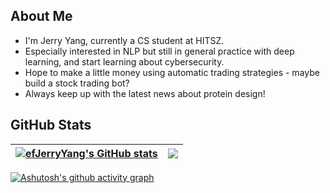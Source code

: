 <!-- ## Welcome -->

## About Me

- I'm Jerry Yang, currently a CS student at HITSZ.
- Especially interested in NLP but still in general practice with deep learning, and start learning about cybersecurity.
- Hope to make a little money using automatic trading strategies - maybe build a stock trading bot?
- Always keep up with the latest news about protein design!

## GitHub Stats

| <a href="https://github.com/efJerryYang/"><img align="center" src="https://github-readme-stats.vercel.app/api?username=efJerryYang&count_private=true&show_icons=true&hide_border=true&theme=default" alt="efJerryYang's GitHub stats" /></a> | <a href="https://github.com/efJerryYang/"><img align="center" src="https://github-readme-stats.vercel.app/api/top-langs/?username=efJerryYang&hide=jupyter%20notebook,assembly&langs_count=6&layout=compact&hide_border=true" /></a>|
| ----------------- | ----------------- |

[![Ashutosh's github activity graph](https://github-readme-activity-graph.cyclic.app/graph?username=efJerryYang&theme=github-light&bg_color=fafafa&area=true&area_color=74c1ff)](https://github.com/ashutosh00710/github-readme-activity-graph)
<!--
https://github.com/abhisheknaiidu/awesome-github-profile-readme
https://github.com/anuraghazra/github-readme-stats -->
